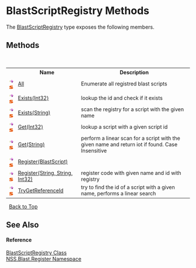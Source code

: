 # BlastScriptRegistry Methods
 

The <a href="ce5a41c7-ce9f-1626-a0f1-dc97f6f00962">BlastScriptRegistry</a> type exposes the following members.


## Methods
&nbsp;<table><tr><th></th><th>Name</th><th>Description</th></tr><tr><td>![Public method](media/pubmethod.gif "Public method")![Static member](media/static.gif "Static member")</td><td><a href="b1786d89-c262-e0c4-6a34-3a5a36dbc4a1">All</a></td><td>
Enumerate all registred blast scripts</td></tr><tr><td>![Public method](media/pubmethod.gif "Public method")![Static member](media/static.gif "Static member")</td><td><a href="1ff22aca-a9d9-61f2-222c-2cba9ad3d036">Exists(Int32)</a></td><td>
lookup the id and check if it exists</td></tr><tr><td>![Public method](media/pubmethod.gif "Public method")![Static member](media/static.gif "Static member")</td><td><a href="00483d00-f79f-a558-5475-e11840f17b29">Exists(String)</a></td><td>
scan the registry for a script with the given name</td></tr><tr><td>![Public method](media/pubmethod.gif "Public method")![Static member](media/static.gif "Static member")</td><td><a href="767b062a-dff3-e882-3bb8-0127004652a3">Get(Int32)</a></td><td>
lookup a script with a given script id</td></tr><tr><td>![Public method](media/pubmethod.gif "Public method")![Static member](media/static.gif "Static member")</td><td><a href="d57caaff-7145-49ac-e351-2429aa0ec712">Get(String)</a></td><td>
perform a linear scan for a script with the given name and return iot if found. Case Insensitive</td></tr><tr><td>![Public method](media/pubmethod.gif "Public method")![Static member](media/static.gif "Static member")</td><td><a href="723efa16-3117-5b0e-c570-2e3fd296e215">Register(BlastScript)</a></td><td /></tr><tr><td>![Public method](media/pubmethod.gif "Public method")![Static member](media/static.gif "Static member")</td><td><a href="406fc2a9-6417-2802-dfd3-93e43ed0c57a">Register(String, String, Int32)</a></td><td>
register code with given name and id with registry</td></tr><tr><td>![Public method](media/pubmethod.gif "Public method")![Static member](media/static.gif "Static member")</td><td><a href="7a85a37f-6f9b-9ac5-74ff-301c0d72a3de">TryGetReferenceId</a></td><td>
try to find the id of a script with a given name, performs a linear search</td></tr></table>&nbsp;
<a href="#blastscriptregistry-methods">Back to Top</a>

## See Also


#### Reference
<a href="ce5a41c7-ce9f-1626-a0f1-dc97f6f00962">BlastScriptRegistry Class</a><br /><a href="702c545c-122f-76de-fb07-7c06df797ee5">NSS.Blast.Register Namespace</a><br />